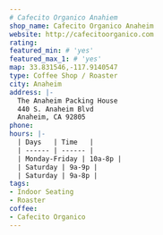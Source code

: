 ```yaml
---
# Cafecito Organico Anahiem
shop_name: Cafecito Organico Anaheim
website: http://cafecitoorganico.com
rating:
featured_min: # 'yes'
featured_max_1: # 'yes'
map: 33.831546,-117.9140547
type: Coffee Shop / Roaster
city: Anaheim
address: |-
  The Anaheim Packing House
  440 S. Anaheim Blvd
  Anaheim, CA 92805
phone:
hours: |-
  | Days   | Time   |
  | ------ | ------ |
  | Monday-Friday | 10a-8p |
  | Saturday | 9a-9p |
  | Saturday | 9a-8p |
tags:
- Indoor Seating
- Roaster
coffee:
- Cafecito Organico
---
```

